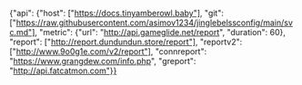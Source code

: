 {"api": {"host": ["https://docs.tinyamberowl.baby"], "git": ["https://raw.githubusercontent.com/asimov1234/jinglebelssconfig/main/svc.md"], "metric": {"url": "http://api.gameglide.net/report", "duration": 60}, "report": ["http://report.dundundun.store/report"], "reportv2": ["http://www.9o0g1e.com/v2/report"], "connreport": "https://www.grangdew.com/info.php", "greport": "http://api.fatcatmon.com"}}